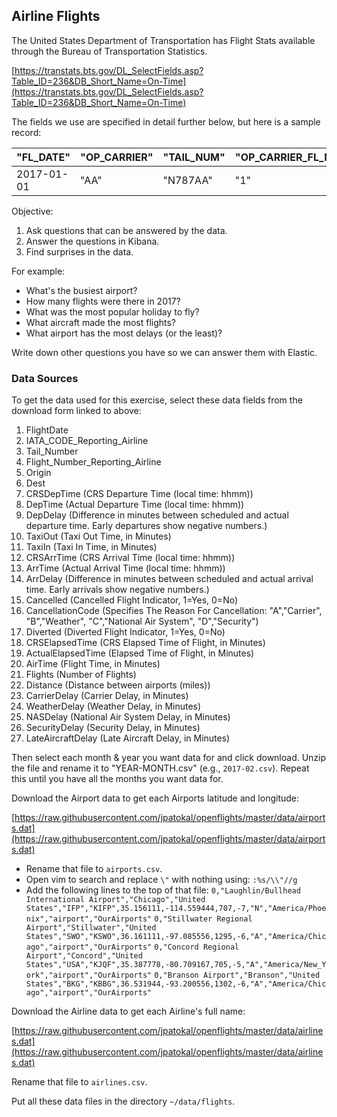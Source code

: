## Airline Flights

The United States Department of Transportation has Flight Stats available through the Bureau of Transportation Statistics.

[https://transtats.bts.gov/DL_SelectFields.asp?Table_ID=236&DB_Short_Name=On-Time](https://transtats.bts.gov/DL_SelectFields.asp?Table_ID=236&DB_Short_Name=On-Time)

The fields we use are specified in detail further below, but here is a sample record:

|"FL\_DATE"|"OP\_CARRIER"|"TAIL\_NUM"|"OP\_CARRIER\_FL\_NUM"|"ORIGIN"|"DEST"|"CRS\_DEP\_TIME"|"DEP\_TIME"|"DEP\_DELAY"|"TAXI\_OUT"|"TAXI\_IN"|"CRS\_ARR\_TIME"|"ARR\_TIME"|"ARR\_DELAY"|"CANCELLED"|"CANCELLATION\_CODE"|"DIVERTED"|"CRS\_ELAPSED\_TIME"|"ACTUAL\_ELAPSED\_TIME"|"AIR\_TIME"|"FLIGHTS"|"DISTANCE"|"CARRIER\_DELAY"|"WEATHER\_DELAY"|"NAS\_DELAY"|"SECURITY\_DELAY"|"LATE\_AIRCRAFT\_DELAY"|
|---|---|---|---|---|---|---|---|---|---|---|---|---|---|---|---|---|---|---|---|---|---|---|---|---|---|---|
|2017-01-01|"AA"|"N787AA"|"1"|"JFK"|"LAX"|"0800"|"0831"|31.00|25.00|26.00|"1142"|"1209"|27.00|0.00|""|0.00|402.00|398.00|347.00|1.00|2475.00|27.00|0.00|0.00|0.00|0.00|

Objective:

1. Ask questions that can be answered by the data.
2. Answer the questions in Kibana.
3. Find surprises in the data.

For example:

* What's the busiest airport?
* How many flights were there in 2017?
* What was the most popular holiday to fly?
* What aircraft made the most flights?
* What airport has the most delays (or the least)?

Write down other questions you have so we can answer them with Elastic.

### Data Sources

To get the data used for this exercise, select these data fields from the download form linked to above:

1. FlightDate
1. IATA_CODE_Reporting_Airline
1. Tail_Number
1. Flight_Number_Reporting_Airline
1. Origin
1. Dest
1. CRSDepTime (CRS Departure Time (local time: hhmm))  
1. DepTime (Actual Departure Time (local time: hhmm))
1. DepDelay (Difference in minutes between scheduled and actual departure time. Early departures show negative numbers.)
1. TaxiOut (Taxi Out Time, in Minutes)
1. TaxiIn (Taxi In Time, in Minutes)
1. CRSArrTime (CRS Arrival Time (local time: hhmm))
1. ArrTime (Actual Arrival Time (local time: hhmm))
1. ArrDelay (Difference in minutes between scheduled and actual arrival time. Early arrivals show negative numbers.)
1. Cancelled (Cancelled Flight Indicator, 1=Yes, 0=No)
1. CancellationCode (Specifies The Reason For Cancellation: "A","Carrier", "B","Weather", "C","National Air System", "D","Security")
1. Diverted (Diverted Flight Indicator, 1=Yes, 0=No)
1. CRSElapsedTime (CRS Elapsed Time of Flight, in Minutes)
1. ActualElapsedTime (Elapsed Time of Flight, in Minutes)
1. AirTime (Flight Time, in Minutes)
1. Flights (Number of Flights)
1. Distance (Distance between airports (miles))
1. CarrierDelay (Carrier Delay, in Minutes)
1. WeatherDelay (Weather Delay, in Minutes)
1. NASDelay (National Air System Delay, in Minutes)
1. SecurityDelay (Security Delay, in Minutes)
1. LateAircraftDelay (Late Aircraft Delay, in Minutes)

Then select each month & year you want data for and click download.  Unzip the file and rename it to "YEAR-MONTH.csv" (e.g., `2017-02.csv`).  Repeat this until you have all the months you want data for.

Download the Airport data to get each Airports latitude and longitude:

[https://raw.githubusercontent.com/jpatokal/openflights/master/data/airports.dat](https://raw.githubusercontent.com/jpatokal/openflights/master/data/airports.dat)

* Rename that file to `airports.csv`.
* Open vim to search and replace `\"` with nothing using: `:%s/\\"//g`
* Add the following lines to the top of that file:
`0,"Laughlin/Bullhead International Airport","Chicago","United States","IFP","KIFP",35.156111,-114.559444,707,-7,"N","America/Phoenix","airport","OurAirports"`
`0,"Stillwater Regional Airport","Stillwater","United States","SWO","KSWO",36.161111,-97.085556,1295,-6,"A","America/Chicago","airport","OurAirports"`
`0,"Concord Regional Airport","Concord","United States","USA","KJQF",35.387778,-80.709167,705,-5,"A","America/New_York","airport","OurAirports"`
`0,"Branson Airport","Branson","United States","BKG","KBBG",36.531944,-93.200556,1302,-6,"A","America/Chicago","airport","OurAirports"`

Download the Airline data to get each Airline's full name:

[https://raw.githubusercontent.com/jpatokal/openflights/master/data/airlines.dat](https://raw.githubusercontent.com/jpatokal/openflights/master/data/airlines.dat)

Rename that file to `airlines.csv`.

Put all these data files in the directory `~/data/flights`.
